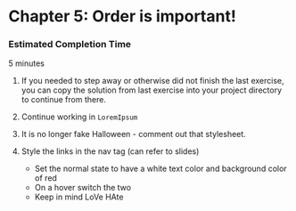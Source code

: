 # Chapter 5: Order is important!

### Estimated Completion Time 
5 minutes
 
1. If you needed to step away or otherwise did not finish the last exercise, you can copy the solution from last exercise into your project directory to continue from there. 

2. Continue working in `LoremIpsum` 

3. It is no longer fake Halloween - comment out that stylesheet.

4. Style the links in the nav tag (can refer to slides)
    * Set the normal state to have a white text color and background color of red
    * On a hover switch the two 
    * Keep in mind LoVe HAte

